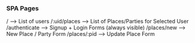 ### SPA Pages

/               --> List of users
/:uid/places    --> List of Places/Parties for Selected User
/authenticate   --> Signup + Login Forms (always visible)
/places/new     --> New Place / Party Form
/places/:pid    --> Update Place Form



